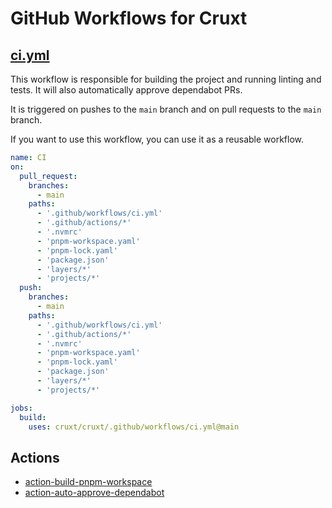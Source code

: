 # GitHub Workflows for Cruxt

## [ci.yml](./ci.yml)

This workflow is responsible for building the project and running linting and tests. It will also automatically approve dependabot PRs.

It is triggered on pushes to the `main` branch and on pull requests to the `main` branch.

If you want to use this workflow, you can use it as a reusable workflow.

```yaml
name: CI
on:
  pull_request:
    branches:
      - main
    paths:
      - '.github/workflows/ci.yml'
      - '.github/actions/*'
      - '.nvmrc'
      - 'pnpm-workspace.yaml'
      - 'pnpm-lock.yaml'
      - 'package.json'
      - 'layers/*'
      - 'projects/*'
  push:
    branches:
      - main
    paths:
      - '.github/workflows/ci.yml'
      - '.github/actions/*'
      - '.nvmrc'
      - 'pnpm-workspace.yaml'
      - 'pnpm-lock.yaml'
      - 'package.json'
      - 'layers/*'
      - 'projects/*'

jobs:
  build:
    uses: cruxt/cruxt/.github/workflows/ci.yml@main
```

## Actions

- [action-build-pnpm-workspace](../actions/build-pnpm-workspace/README.md)
- [action-auto-approve-dependabot](../actions/auto-approve-dependabot/README.md)
